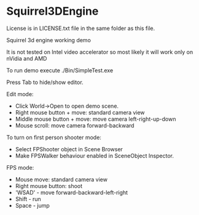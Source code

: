 # Squirrel3DEngine

License is in LICENSE.txt file in the same folder as this file.

Squirrel 3d engine working demo

It is not tested on Intel video accelerator so most likely it will work only on nVidia and AMD

To run demo execute ./Bin/SimpleTest.exe

Press Tab to hide/show editor.

Edit mode:
- Click World->Open to open demo scene.
- Right mouse button + move: standard camera view
- Middle mouse button + move: move camera left-right-up-down
- Mouse scroll: move camera forward-backward

To turn on first person shooter mode:
- Select FPShooter object in Scene Browser 
- Make FPSWalker behaviour enabled in SceneObject Inspector.

FPS mode:
- Mouse move: standard camera view
- Right mouse button: shoot
- 'WSAD' - move forward-backward-left-right
- Shift - run
- Space - jump
